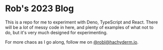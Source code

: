 # Rob's 2023 Blog

This is a repo for me to experiment with Deno, TypeScript and React. There will
be a _lot_ of messy code in here, and plenty of examples of what not to do, but
it's very much designed for experimenting.

For more chaos as I go along, follow me on
[@robl@hachyderm.io](https://hachyderm.io/@robl).
